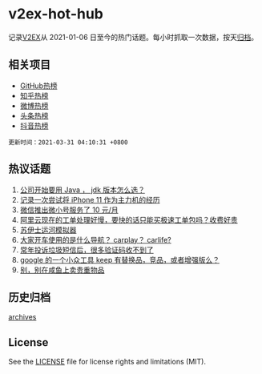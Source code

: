 # v2ex-hot-hub

 记录[V2EX](https://www.v2ex.com/)从 2021-01-06 日至今的热门话题。每小时抓取一次数据，按天[归档](archives)。
 
 ## 相关项目

- [GitHub热榜](https://github.com/lonnyzhang423/github-hot-hub)
- [知乎热榜](https://github.com/lonnyzhang423/zhihu-hot-hub)
- [微博热榜](https://github.com/lonnyzhang423/weibo-hot-hub)
- [头条热榜](https://github.com/lonnyzhang423/toutiao-hot-hub)
- [抖音热榜](https://github.com/lonnyzhang423/douyin-hot-hub)


 `更新时间：2021-03-31 04:10:31 +0800`

## 热议话题

1. [公司开始要用 Java ， jdk 版本怎么选？](https://www.v2ex.com/t/766378)
1. [记录一次尝试将 iPhone 11 作为主力机的经历](https://www.v2ex.com/t/766389)
1. [微信推出微小号服务了 10 元/月](https://www.v2ex.com/t/766369)
1. [阿里云现在的工单处理好慢，要快的话只能买极速工单包吗？收费好贵](https://www.v2ex.com/t/766527)
1. [苏伊士运河模拟器](https://www.v2ex.com/t/766518)
1. [大家开车使用的是什么导航？ carplay？ carlife?](https://www.v2ex.com/t/766561)
1. [常年投诉垃圾短信后，很多验证码收不到了](https://www.v2ex.com/t/766399)
1. [google 的一个小众工具 keep 有替换品，竞品，或者增强版么？](https://www.v2ex.com/t/766397)
1. [别，别在咸鱼上卖贵重物品](https://www.v2ex.com/t/766619)

## 历史归档

[archives](archives)

## License

See the [LICENSE](LICENSE) file for license rights and limitations (MIT).
